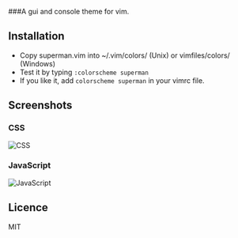 ###A gui and console theme for vim.

## Installation

* Copy superman.vim into ~/.vim/colors/ (Unix) or vimfiles/colors/ (Windows)
* Test it by typing `:colorscheme superman`
* If you like it, add `colorscheme superman` in your vimrc file.

## Screenshots

### CSS
![CSS](https://raw.github.com/tristen/superman/master/screenshots/css.png)

### JavaScript
![JavaScript](https://raw.github.com/tristen/superman/master/screenshots/js.png)

## Licence
MIT
